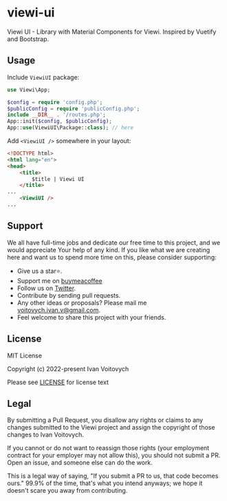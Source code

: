 # viewi-ui
Viewi UI - Library with Material Components for Viewi. Inspired by Vuetify and Bootstrap.

Usage
--------

Include `ViewiUI` package:

```php
use Viewi\App;

$config = require 'config.php';
$publicConfig = require 'publicConfig.php';
include __DIR__ . '/routes.php';
App::init($config, $publicConfig);
App::use(ViewiUI\Package::class); // here
```

Add `<ViewiUI />` somewhere in your layout:

```html
<!DOCTYPE html>
<html lang="en">
<head>
    <title>
        $title | Viewi UI
    </title>
...
    <ViewiUI />
...
```

Support
--------

We all have full-time jobs and dedicate our free time to this project, and we would appreciate Your help of any kind. If you like what we are creating here and want us to spend more time on this, please consider supporting:

 - Give us a star⭐.
 - Support me on [buymeacoffee](https://www.buymeacoffee.com/ivan.v)
 - Follow us on [Twitter](https://twitter.com/viewiphp).
 - Contribute by sending pull requests.
 - Any other ideas or proposals? Please mail me voitovych.ivan.v@gmail.com.
 - Feel welcome to share this project with your friends.


License
--------

MIT License

Copyright (c) 2022-present Ivan Voitovych

Please see [LICENSE](/LICENSE) for license text


Legal
------

By submitting a Pull Request, you disallow any rights or claims to any changes submitted to the Viewi project and assign the copyright of those changes to Ivan Voitovych.

If you cannot or do not want to reassign those rights (your employment contract for your employer may not allow this), you should not submit a PR. Open an issue, and someone else can do the work.

This is a legal way of saying, "If you submit a PR to us, that code becomes ours." 99.9% of the time, that's what you intend anyways; we hope it doesn't scare you away from contributing.

